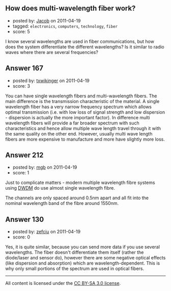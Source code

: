 ## How does multi-wavelength fiber work?

- posted by: [Jacob](https://stackexchange.com/users/-1/28-jacob) on 2011-04-19
- tagged: `electronics`, `computers`, `technology`, `fiber`
- score: 5

I know several wavelengths are used in fiber communications, but how does the system differentiate the different wavelengths? Is it similar to radio waves where there are several frequencies?


## Answer 167

- posted by: [txwikinger](https://stackexchange.com/users/-1/40-txwikinger) on 2011-04-19
- score: 3

You can have single wavelength fibers and multi-wavelength fibers. The main difference is the transmission characteristic of the material. A single wavelength fiber has a very narrow frequency spectrum which allows optimal transmission (i.e. with low loss of signal strength and low dispersion - dispersion is actually the more important factor). In difference multi wavelength fibers will provide a far broader spectrum with such characteristics and hence allow multiple wave length travel through it with the same quality on the other end. However, usually multi wave length fibers are more expensive to manufacture and more have slightly more loss.


## Answer 212

- posted by: [mgb](https://stackexchange.com/users/-1/15-mgb) on 2011-04-19
- score: 1

<p>Just to complicate matters - modern multiple wavelength fibre systems using <a href="http://en.wikipedia.org/wiki/Wavelength-division_multiplexing#DWDM_systems" rel="nofollow">DWDM</a> do use almost single wavelength fibre. </p>

<p>The channels are only spaced around 0.5nm apart and all fit into the nominal wavelength band of the fibre around 1550nm.</p>



## Answer 130

- posted by: [zefciu](https://stackexchange.com/users/-1/98-zefciu) on 2011-04-19
- score: 0

Yes, it is quite similar, because you can send more data if you use several wavelengths. The fiber doesn't differentiate them itself (rather the diode/laser and sensor do), however there are some negative optical effects (like dispersion and absorption) which are wavelength-dependent. This is why only small portions of the spectrum are used in optical fibers.



---

All content is licensed under the [CC BY-SA 3.0 license](https://creativecommons.org/licenses/by-sa/3.0/).
